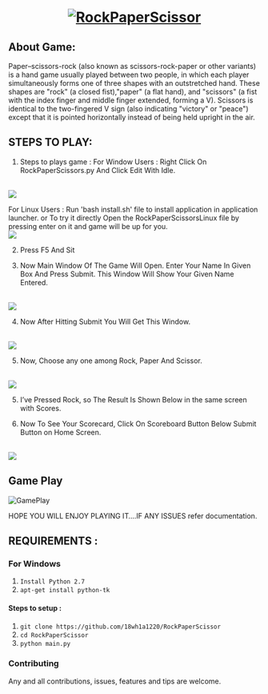 ﻿<h1 align="center">
  <br>
  <a href="https://github.com/18wh1a1220/RockPaperScissor"><img src="./icons/logo.gif" alt="RockPaperScissor"></a>
</h1>

## About Game:

Paper–scissors-rock (also known as scissors-rock-paper or other variants) is a hand  game usually played between two people, in which each player simultaneously forms one of three shapes with an outstretched hand. These shapes are "rock" (a closed fist),"paper" (a flat hand), and "scissors" (a fist with the index finger and middle finger extended, forming a V). Scissors is identical to the two-fingered V  sign (also indicating "victory" or "peace") except that it is pointed horizontally instead of being held upright in the air.

## STEPS TO PLAY:


1. Steps to plays game :
  For Window Users :
   Right Click On RockPaperScissors.py And Click Edit With Idle.
  <br>
  <img src="./screenshots/ss1.jpg">
  <br>

  For Linux Users :
  Run 'bash install.sh' file to install application in application launcher.
  or To try it directly
  Open the RockPaperScissorsLinux file by pressing enter on it and game will be up for you.
  <br>
  <img src="./screenshots/linuxUsage.png">
  <br>


2. Press F5 And Sit

3. Now Main Window Of The Game Will Open. Enter Your Name In Given Box And Press Submit. This Window Will Show Your Given Name Entered.
  <br>
  <img src="./screenshots/Opening screen.png">
  <br>

4. Now After Hitting Submit You Will Get This Window.
  <br>
  <img src="./screenshots/game.png">
  <br>

5. Now, Choose any one among Rock, Paper And Scissor.
  <br>
  <img src="./screenshots/game_screen.png">
  <br>

5. I’ve Pressed Rock, so The Result Is Shown Below in the same screen with Scores.

6. Now To See Your Scorecard, Click On Scoreboard Button Below Submit Button on Home Screen.
  <br>
  <img src="./screenshots/database.png">
  <br>

## Game Play
![GamePlay](https://user-images.githubusercontent.com/34307370/71554680-66f10380-29d7-11ea-9080-a63d5906d52e.gif)

HOPE YOU WILL ENJOY PLAYING IT….IF ANY ISSUES refer documentation.

## REQUIREMENTS :
### For Windows
1. `Install Python 2.7`
2. `apt-get install python-tk`

#### Steps to setup :

1. `git clone https://github.com/18wh1a1220/RockPaperScissor`
2. `cd RockPaperScissor`
3. `python main.py`


### Contributing
Any and all contributions, issues, features and tips are welcome.
